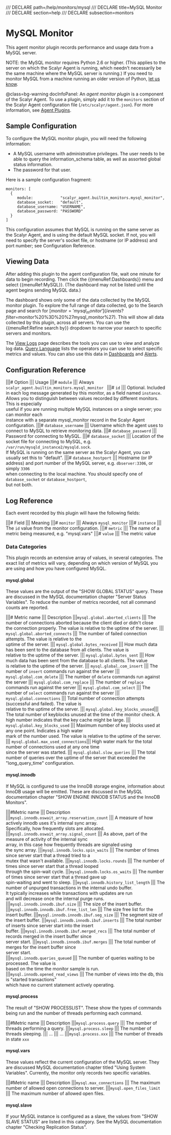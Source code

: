 /// DECLARE path=/help/monitors/mysql
/// DECLARE title=MySQL Monitor
/// DECLARE section=help
/// DECLARE subsection=monitors

# MySQL Monitor

This agent monitor plugin records performance and usage data from a MySQL server.

NOTE: the MySQL monitor requires Python 2.6 or higher. (This applies to the server on which the Scalyr Agent
is running, which needn't necessarily be the same machine where the MySQL server is running.) If you need
to monitor MySQL from a machine running an older version of Python, [let us know](mailto:support@scalyr.com).

@class=bg-warning docInfoPanel: An *agent monitor plugin* is a component of the Scalyr Agent. To use a plugin,
simply add it to the ``monitors`` section of the Scalyr Agent configuration file (``/etc/scalyr/agent.json``).
For more information, see [Agent Plugins](/help/scalyr-agent#plugins).


## Sample Configuration

To configure the MySQL monitor plugin, you will need the following information:

- A MySQL username with administrative privileges. The user needs to be able to query the information_schema table,
  as well as assorted global status information.
- The password for that user.

Here is a sample configuration fragment:

    monitors: [
      {
         module:            "scalyr_agent.builtin_monitors.mysql_monitor",
         database_socket:   "default",
         database_username: "USERNAME",
         database_password: "PASSWORD"
      }
    ]

This configuration assumes that MySQL is running on the same server as the Scalyr Agent, and is using the default
MySQL socket. If not, you will need to specify the server's socket file, or hostname (or IP address) and port number;
see Configuration Reference.


## Viewing Data

After adding this plugin to the agent configuration file, wait one minute for data to begin recording. Then 
click the {{menuRef:Dashboards}} menu and select {{menuRef:MySQL}}. (The dashboard may not be listed until
the agent begins sending MySQL data.)

The dashboard shows only some of the data collected by the MySQL monitor plugin. To explore the full range
of data collected, go to the Search page and search for [$monitor = 'mysql_monitor'](/events?filter=$monitor%20%3D%20%27mysql_monitor%27).
This will show all data collected by this plugin, across all servers. You can use the {{menuRef:Refine search by}}
dropdown to narrow your search to specific servers and monitors.

The [View Logs](/help/view) page describes the tools you can use to view and analyze log data.
[Query Language](/help/query-language) lists the operators you can use to select specific metrics and values.
You can also use this data in [Dashboards](/help/dashboards) and [Alerts](/help/alerts).


## Configuration Reference

|||# Option                   ||| Usage
|||# ``module``               ||| Always ``scalyr_agent.builtin_monitors.mysql_monitor ``
|||# ``id``                   ||| Optional. Included in each log message generated by this monitor, as a field named ``instance``. \
                                  Allows you to distinguish between values recorded by different monitors. This is especially \
                                  useful if you are running multiple MySQL instances on a single server; you can monitor each \
                                  instance with a separate mysql_monitor record in the Scalyr Agent configuration.
|||# ``database_username``    ||| Username which the agent uses to connect to MySQL to retrieve monitoring data.
|||# ``database_password``    ||| Password for connecting to MySQL.
|||# ``database_socket``      ||| Location of the socket file for connecting to MySQL, e.g. ``/var/run/mysqld_instance2/mysqld.sock``. \
                                  If MySQL is running on the same server as the Scalyr Agent, you can usually set this to "default".
|||# ``database_hostport``    ||| Hostname (or IP address) and port number of the MySQL server, e.g. ``dbserver:3306``, or simply ``3306`` \
                                  when connecting to the local machine. You should specify one of ``database_socket`` or ``database_hostport``, \
                                  but not both.


## Log Reference

Each event recorded by this plugin will have the following fields:

|||# Field                    ||| Meaning
|||# ``monitor``              ||| Always ``mysql_monitor``
|||# ``instance``             ||| The ``id`` value from the monitor configuration.
|||# ``metric``               ||| The name of a metric being measured, e.g. "mysql.vars"
|||# ``value``                ||| The metric value


### Data Categories
  
This plugin records an extensive array of values, in several categories. The exact list of metrics will vary,
depending on which version of MySQL you are using and how you have configured MySQL.


#### mysql.global

These values are the output of the "SHOW GLOBAL STATUS" query. These are discussed in the MySQL documentation chapter
"Server Status Variables".  To reduce the number of metrics recorded, not all command counts are reported.


|||# Metric name                      ||| Description
|||``mysql.global.aborted_clients``   ||| The number of connections aborted because the client died or didn't close \
                                          the connection properly.  The value is relative to the uptime of the server.
||| ``mysql.global.aborted_connects`` ||| The number of failed connection attempts.  The value is relative to the \
                                          uptime of the server.
||| ``mysql.global.bytes_received``   ||| How much data has been sent to the database from all clients.  The value is \
                                          relative to the uptime of the server.
||| ``mysql.global.bytes_sent``       ||| How much data has been sent from the database to all clients.  The value \
                                          is relative to the uptime of the server.
||| ``mysql.global.com_insert``       ||| The number of ``insert`` commands run against the server
||| ``mysql.global.com_delete``       ||| The number of ``delete`` commands run against the server
||| ``mysql.global.com_replace``      ||| The number of ``replace`` commands run against the server
||| ``mysql.global.com_select``       ||| The number of ``select`` commands run against the server
||| ``mysql.global.connections``      ||| Total number of connection attempts (successful and failed).  The value is \
                                          relative to the uptime of the server.
||| ``mysql.global.key_blocks_unused``||| The total number of keyblocks unused at the time of the monitor check.  A \
                                          high number indicates that the key cache might be large.
||| ``mysql.global.key_blocks_used``  ||| Maximum number of key blocks used at any one point.  Indicates a high water \
                                          mark of the number used.  The value is relative to the uptime of the server.
||| ``mysql.global.max_used_connections``||| High water mark for the total number of connections used at any one time \
                                             since the server was started.
||| ``mysql.global.slow_queries``     ||| The total number of queries over the uptime of the server that exceeded the \
                                          "long_query_time" configuration.


#### mysql.innodb

If MySQL is configured to use the InnoDB storage engine, information about InnoDB usage will be emitted. These are discussed
in the MySQL documentation chapter "SHOW ENGINE INNODB STATUS and the InnoDB Monitors".

|||#Metric name                                    ||| Description
|||``mysql.innodb.oswait_array.reservation_count`` ||| A measure of how actively innodb uses it's internal sync array. \
                                                       Specifically, how frequently slots are allocated.
|||``mysql.innodb.oswait_array.signal_count``      ||| As above, part of the measure of activity of the internal sync \
                                                       array, in this case how frequently threads are signaled using \
                                                       the sync array.
|||``mysql.innodb.locks.spin_waits``               ||| The number of times since server start that a thread tried to a \
                                                       mutex that wasn't available.
|||``mysql.innodb.locks.rounds``                   ||| The number of times since server start that a thread looped \
                                                       through the spin-wait cycle.
|||``mysql.innodb.locks.os_waits``                 ||| The number of times since server start that a thread gave up \
                                                       spin-waiting and went to sleep.
|||``mysql.innodb.history_list_length``            ||| The number of unpurged transactions in the internal undo buffer.\
                                                       It typically increases while transactions with updates are run \
                                                       and will decrease once the internal purge runs.
|||``mysql.innodb.innodb.ibuf.size``               ||| The size of the insert buffer.
|||``mysql.innodb.innodb.ibuf.free_list_len``      ||| The size free list for the insert buffer.
|||``mysql.innodb.innodb.ibuf.seg_size``           ||| The segment size of the insert buffer.
|||``mysql.innodb.innodb.ibuf.inserts``            ||| The total number of inserts since server start into the insert \
                                                       buffer.
|||``mysql.innodb.innodb.ibuf.merged_recs``        ||| The total number of records merged in the insert buffer since \
                                                       server start.
|||``mysql.innodb.innodb.ibuf.merges``             ||| The total number of merges for the insert buffer since \
                                                       server start.   
|||``mysql.innodb.queries_queued``                 ||| The number of queries waiting to be processed.  The value is \
                                                       based on the time the monitor sample is run.
|||``mysql.innodb.opened_read_views``              ||| The number of views into the db, this is "started transactions" \
                                                       which have no current statement actively operating.


#### mysql.process

The result of "SHOW PROCESSLIST". These show the types of commands being run and the number of threads performing each
command. 

|||#Metric name                                    ||| Description
|||``mysql.process.query``                         ||| The number of threads performing a query.
|||``mysql.process.sleep``                         ||| The number of threads sleeping.
||| ...                                            ||| ...
|||``mysql.process.xxx``                           ||| The number of threads in state ``xxx``


#### mysql.vars

These values reflect the current configuration of the MySQL server. They are discussed MySQL documentation chapter titled "Using System Variables".
Currently, the monitor only records two specific variables.

|||#Metric name                  ||| Description
|||``mysql.max_connections``     ||| The maximum number of allowed open connections to server.
|||``mysql.open_files_limit``    ||| The maximum number of allowed open files.
 
#### mysql.slave

If your MySQL instance is configured as a slave, the values from "SHOW SLAVE STATUS" are listed in this category. See the MySQL documentation
chapter "Checking Replication Status".

